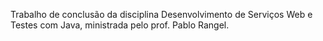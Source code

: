 Trabalho de conclusão da disciplina Desenvolvimento de Serviços Web e Testes com Java, ministrada pelo prof. Pablo Rangel.
